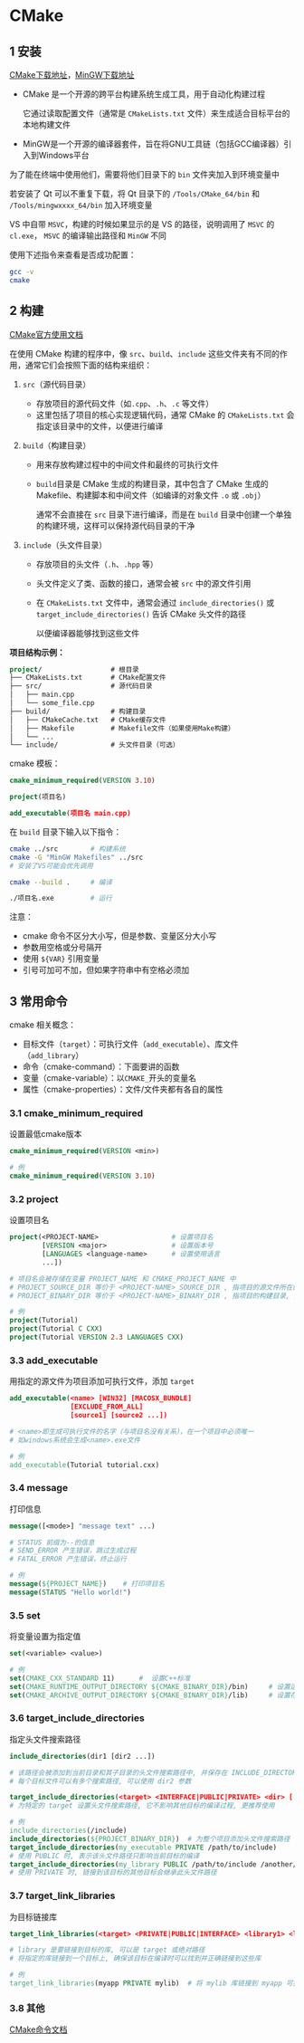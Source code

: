# CMake

## 1 安装

[CMake下载地址](https://cmake.org/download/)，[MinGW下载地址](https://sourceforge.net/projects/mingw-w64/files/mingw-w64/)



* CMake 是一个开源的跨平台构建系统生成工具，用于自动化构建过程

    它通过读取配置文件（通常是 `CMakeLists.txt` 文件）来生成适合目标平台的本地构建文件

* MinGW是一个开源的编译器套件，旨在将GNU工具链（包括GCC编译器）引入到Windows平台



为了能在终端中使用他们，需要将他们目录下的 `bin` 文件夹加入到环境变量中

若安装了 Qt 可以不重复下载，将 Qt 目录下的 `/Tools/CMake_64/bin` 和 `/Tools/mingwxxxx_64/bin` 加入环境变量

VS 中自带 `MSVC`，构建的时候如果显示的是 VS 的路径，说明调用了 `MSVC` 的 `cl.exe`， `MSVC` 的编译输出路径和 `MinGW` 不同



使用下述指令来查看是否成功配置：

```sh
gcc -v
cmake
```











## 2 构建

[CMake官方使用文档](https://cmake.org/cmake/help/latest/)



在使用 CMake 构建的程序中，像 `src`、`build`、`include` 这些文件夹有不同的作用，通常它们会按照下面的结构来组织：

1. `src`（源代码目录）

    - 存放项目的源代码文件（如`.cpp`、`.h`、`.c` 等文件）
    - 这里包括了项目的核心实现逻辑代码，通常 CMake 的 `CMakeLists.txt` 会指定该目录中的文件，以便进行编译

2. `build`（构建目录）

    - 用来存放构建过程中的中间文件和最终的可执行文件

    - `build`目录是 CMake 生成的构建目录，其中包含了 CMake 生成的 Makefile、构建脚本和中间文件（如编译的对象文件 `.o` 或 `.obj`）

        通常不会直接在 `src` 目录下进行编译，而是在 `build` 目录中创建一个单独的构建环境，这样可以保持源代码目录的干净

3. `include`（头文件目录）

    - 存放项目的头文件（`.h`、`.hpp` 等）

    - 头文件定义了类、函数的接口，通常会被 `src` 中的源文件引用

    - 在 `CMakeLists.txt` 文件中，通常会通过 `include_directories()` 或 `target_include_directories()` 告诉 CMake 头文件的路径

        以便编译器能够找到这些文件



**项目结构示例：**

```cmake
project/				 # 根目录
├── CMakeLists.txt       # CMake配置文件
├── src/                 # 源代码目录
│   ├── main.cpp
│   └── some_file.cpp
├── build/               # 构建目录
│   ├── CMakeCache.txt   # CMake缓存文件
│   ├── Makefile         # Makefile文件（如果使用Make构建）
│   └── ...
└── include/             # 头文件目录（可选）
```



cmake 模板：

```cmake
cmake_minimum_required(VERSION 3.10)

project(项目名)

add_executable(项目名 main.cpp)
```



在 `build` 目录下输入以下指令：

```sh
cmake ../src		# 构建系统
cmake -G "MinGW Makefiles" ../src
# 安装了VS可能会优先调用

cmake --build .		# 编译

./项目名.exe		  # 运行
```



注意：

- cmake 命令不区分大小写，但是参数、变量区分大小写
- 参数用空格或分号隔开
- 使用 `${VAR}` 引用变量
- 引号可加可不加，但如果字符串中有空格必须加







## 3 常用命令

cmake 相关概念：

- 目标文件（`target`）：可执行文件（`add_executable`）、库文件（`add_library`）
- 命令（cmake-command）：下面要讲的函数
- 变量（cmake-variable）：以`CMAKE_`开头的变量名
- 属性（cmake-properties）：文件/文件夹都有各自的属性



### 3.1 cmake_minimum_required

设置最低cmake版本

```cmake
cmake_minimum_required(VERSION <min>)

# 例
cmake_minimum_required(VERSION 3.10)
```



### 3.2 project

设置项目名

```cmake
project(<PROJECT-NAME>					# 设置项目名
        [VERSION <major>				# 设置版本号
        [LANGUAGES <language-name>		# 设置使用语言
		...])

# 项目名会被存储在变量 PROJECT_NAME 和 CMAKE_PROJECT_NAME 中
# PROJECT_SOURCE_DIR 等价于 <PROJECT-NAME>_SOURCE_DIR , 指项目的源文件所在的目录, 默认为包含根 CMakeLists.txt 文件的目录
# PROJECT_BINARY_DIR 等价于 <PROJECT-NAME>_BINARY_DIR , 指项目的构建目录, 通常为 /build

# 例
project(Tutorial)
project(Tutorial C CXX)
project(Tutorial VERSION 2.3 LANGUAGES CXX)
```



### 3.3 add_executable

用指定的源文件为项目添加可执行文件，添加 `target`

```cmake
add_executable(<name> [WIN32] [MACOSX_BUNDLE]
               [EXCLUDE_FROM_ALL]
               [source1] [source2 ...])

# <name>即生成可执行文件的名字（与项目名没有关系），在一个项目中必须唯一
# 如windows系统会生成<name>.exe文件

# 例
add_executable(Tutorial tutorial.cxx)
```



### 3.4  message

打印信息

```cmake
message([<mode>] "message text" ...)

# STATUS 前缀为--的信息
# SEND_ERROR 产生错误，跳过生成过程
# FATAL_ERROR 产生错误，终止运行

# 例
message(${PROJECT_NAME})	# 打印项目名
message(STATUS "Hello world!")
```



### 3.5 set

将变量设置为指定值

```cmake
set(<variable> <value>)

# 例
set(CMAKE_CXX_STANDARD 11)		#  设置C++标准
set(CMAKE_RUNTIME_OUTPUT_DIRECTORY ${CMAKE_BINARY_DIR}/bin)		# 设置运行时目标文件（exe、dll）的输出位置
set(CMAKE_ARCHIVE_OUTPUT_DIRECTORY ${CMAKE_BINARY_DIR}/lib)		# 设置存档目标文件（lib、a）的输出位置
```



### 3.6 target_include_directories

指定头文件搜索路径

```cmake
include_directories(dir1 [dir2 ...])

# 该路径会被添加到当前目录和其子目录的头文件搜索路径中, 并保存在 INCLUDE_DIRECTORIES 属性中
# 每个目标文件可以有多个搜索路径, 可以使用 dir2 参数

target_include_directories(<target> <INTERFACE|PUBLIC|PRIVATE> <dir> [...])
# 为特定的 target 设置头文件搜索路径, 它不影响其他目标的编译过程, 更推荐使用

# 例
include_directories(/include)
include_directories(${PROJECT_BINARY_DIR})	# 为整个项目添加头文件搜索路径
target_include_directories(my_executable PRIVATE /path/to/include)
# 使用 PUBLIC 时, 表示该头文件路径只影响当前目标的编译
target_include_directories(my_library PUBLIC /path/to/include /another/path)
# 使用 PRIVATE 时, 链接到该目标的其他目标会继承此头文件路径
```



### 3.7 target_link_libraries

为目标链接库

```cmake
target_link_libraries(<target> <PRIVATE|PUBLIC|INTERFACE> <library1> <library2> [...])

# library 是要链接到目标的库, 可以是 target 或绝对路径
# 将指定的库链接到一个目标上, 确保该目标在编译时可以找到并正确链接到这些库

# 例
target_link_libraries(myapp PRIVATE mylib)	# 将 mylib 库链接到 myapp 可执行文件
```



### 3.8 其他

[CMake命令文档](https://cmake.org/cmake/help/latest/manual/cmake-commands.7.html)







